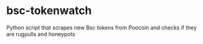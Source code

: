 # bsc-tokenwatch
Python script that scrapes new Bsc tokens from Poocoin and checks if they are rugpulls and honeypots
